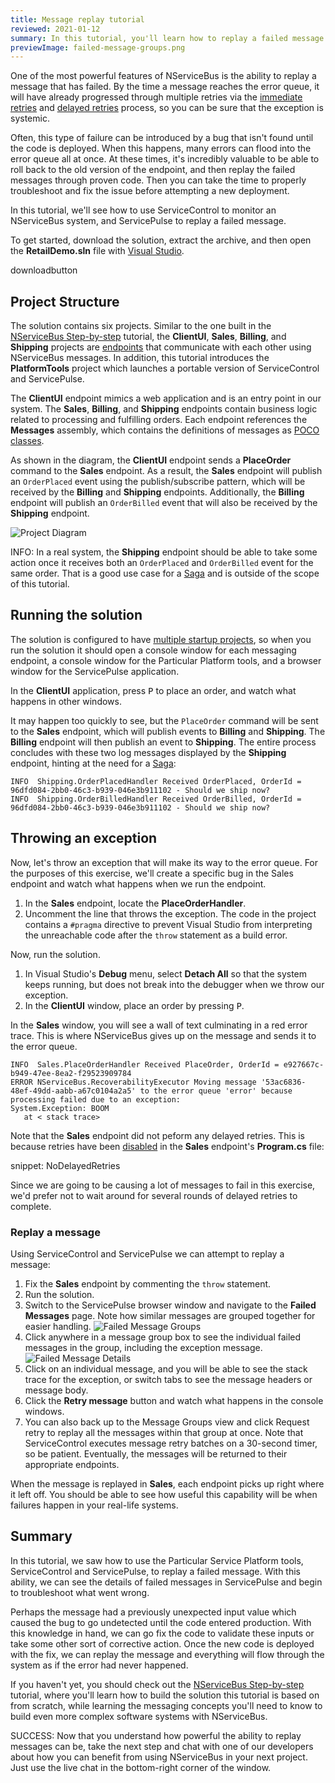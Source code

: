 ```yaml
---
title: Message replay tutorial
reviewed: 2021-01-12
summary: In this tutorial, you'll learn how to replay a failed message using the Particular Service Platform tools.
previewImage: failed-message-groups.png
---
```


One of the most powerful features of NServiceBus is the ability to replay a message that has failed. By the time a message reaches the error queue, it will have already progressed through multiple retries via the [immediate retries](/nservicebus/recoverability/#immediate-retries) and [delayed retries](/nservicebus/recoverability/#delayed-retries) process, so you can be sure that the exception is systemic.

Often, this type of failure can be introduced by a bug that isn't found until the code is deployed. When this happens, many errors can flood into the error queue all at once. At these times, it's incredibly valuable to be able to roll back to the old version of the endpoint, and then replay the failed messages through proven code. Then you can take the time to properly troubleshoot and fix the issue before attempting a new deployment.

In this tutorial, we'll see how to use ServiceControl to monitor an NServiceBus system, and ServicePulse to replay a failed message.

To get started, download the solution, extract the archive, and then open the **RetailDemo.sln** file with [Visual Studio](https://www.visualstudio.com/downloads/).

downloadbutton


## Project Structure

The solution contains six projects. Similar to the one built in the [NServiceBus Step-by-step](/tutorials/nservicebus-step-by-step/) tutorial, the **ClientUI**, **Sales**, **Billing**, and **Shipping** projects are [endpoints](/nservicebus/endpoints/) that communicate with each other using NServiceBus messages. In addition, this tutorial introduces the **PlatformTools** project which launches a portable version of ServiceControl and ServicePulse.

The **ClientUI** endpoint mimics a web application and is an entry point in our system. The **Sales**, **Billing**, and **Shipping** endpoints contain business logic related to processing and fulfilling orders. Each endpoint references the **Messages** assembly, which contains the definitions of messages as [POCO classes](https://en.wikipedia.org/wiki/Plain_old_CLR_object).

As shown in the diagram, the **ClientUI** endpoint sends a **PlaceOrder** command to the **Sales** endpoint. As a result, the **Sales** endpoint will publish an `OrderPlaced` event using the publish/subscribe pattern, which will be received by the **Billing** and **Shipping** endpoints. Additionally, the **Billing** endpoint will publish an `OrderBilled` event that will also be received by the **Shipping** endpoint.

![Project Diagram](/tutorials/nservicebus-step-by-step/4-publishing-events/diagram.svg)

INFO: In a real system, the **Shipping** endpoint should be able to take some action once it receives both an `OrderPlaced` and `OrderBilled` event for the same order. That is a good use case for a [Saga](/nservicebus/sagas/) and is outside of the scope of this tutorial.

## Running the solution

The solution is configured to have [multiple startup projects](https://msdn.microsoft.com/en-us/library/ms165413.aspx), so when you run the solution it should open a console window for each messaging endpoint, a console window for the Particular Platform tools, and a browser window for the ServicePulse application.

In the **ClientUI** application, press <kbd>P</kbd> to place an order, and watch what happens in other windows.

It may happen too quickly to see, but the `PlaceOrder` command will be sent to the **Sales** endpoint, which will publish events to **Billing** and **Shipping**. The **Billing** endpoint will then publish an event to **Shipping**. The entire process concludes with these two log messages displayed by the **Shipping** endpoint, hinting at the need for a [Saga](/nservicebus/sagas/):

```
INFO  Shipping.OrderPlacedHandler Received OrderPlaced, OrderId = 96dfd084-2bb0-46c3-b939-046e3b911102 - Should we ship now?
INFO  Shipping.OrderBilledHandler Received OrderBilled, OrderId = 96dfd084-2bb0-46c3-b939-046e3b911102 - Should we ship now?
```

## Throwing an exception

Now, let's throw an exception that will make its way to the error queue. For the purposes of this exercise, we'll create a specific bug in the Sales endpoint and watch what happens when we run the endpoint.

 1. In the **Sales** endpoint, locate the **PlaceOrderHandler**.
 1. Uncomment the line that throws the exception. The code in the project contains a `#pragma` directive to prevent Visual Studio from interpreting the unreachable code after the `throw` statement as a build error.

Now, run the solution.

 1. In Visual Studio's **Debug** menu, select **Detach All** so that the system keeps running, but does not break into the debugger when we throw our exception.
 1. In the **ClientUI** window, place an order by pressing <kbd>P</kbd>.

In the **Sales** window, you will see a wall of text culminating in a red error trace. This is where NServiceBus gives up on the message and sends it to the error queue.

```
INFO  Sales.PlaceOrderHandler Received PlaceOrder, OrderId = e927667c-b949-47ee-8ea2-f29523909784
ERROR NServiceBus.RecoverabilityExecutor Moving message '53ac6836-48ef-49dd-aabb-a67c0104a2a5' to the error queue 'error' because processing failed due to an exception:
System.Exception: BOOM
   at < stack trace>
```

Note that the **Sales** endpoint did not peform any delayed retries. This is because retries have been [disabled](/nservicebus/recoverability/configure-delayed-retries.md) in the **Sales** endpoint's **Program.cs** file:

snippet: NoDelayedRetries	

Since we are going to be causing a lot of messages to fail in this exercise, we'd prefer not to wait around for several rounds of delayed retries to complete.


### Replay a message

Using ServiceControl and ServicePulse we can attempt to replay a message:

 1. Fix the **Sales** endpoint by commenting the `throw` statement.
 1. Run the solution.
 1. Switch to the ServicePulse browser window and navigate to the **Failed Messages** page. Note how similar messages are grouped together for easier handling.
    ![Failed Message Groups](failed-message-groups.png)
 1. Click anywhere in a message group box to see the individual failed messages in the group, including the exception message.
    ![Failed Message Details](failed-message-details.png)
 1. Click on an individual message, and you will be able to see the stack trace for the exception, or switch tabs to see the message headers or message body.
 1. Click the **Retry message** button and watch what happens in the console windows.
 1. You can also back up to the Message Groups view and click Request retry to replay all the messages within that group at once. Note that ServiceControl executes message retry batches on a 30-second timer, so be patient. Eventually, the messages will be returned to their appropriate endpoints.

When the message is replayed in **Sales**, each endpoint picks up right where it left off. You should be able to see how useful this capability will be when failures happen in your real-life systems.

## Summary

In this tutorial, we saw how to use the Particular Service Platform tools, ServiceControl and ServicePulse, to replay a failed message. With this ability, we can see the details of failed messages in ServicePulse and begin to troubleshoot what went wrong.

Perhaps the message had a previously unexpected input value which caused the bug to go undetected until the code entered production. With this knowledge in hand, we can go fix the code to validate these inputs or take some other sort of corrective action. Once the new code is deployed with the fix, we can replay the message and everything will flow through the system as if the error had never happened.

If you haven't yet, you should check out the [NServiceBus Step-by-step](/tutorials/nservicebus-step-by-step/) tutorial, where you'll learn how to build the solution this tutorial is based on from scratch, while learning the messaging concepts you'll need to know to build even more complex software systems with NServiceBus.

SUCCESS: Now that you understand how powerful the ability to replay messages can be, take the next step and chat with one of our developers about how you can benefit from using NServiceBus in your next project. Just use the live chat in the bottom-right corner of the window.
